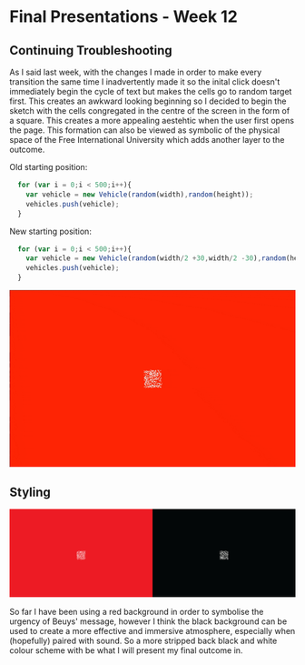 # Final Presentations - Week 12

## Continuing Troubleshooting
As I said last week, with the changes I made in order to make every transition the same time I inadvertently made it so the inital click doesn't immediately begin the cycle of text but makes the cells go to random target first. This creates an awkward looking beginning so I decided to begin the sketch with the cells congregated in the centre of the screen in the form of a square. This creates a more appealing aestehtic when the user first opens the page. This formation can also be viewed as symbolic of the physical space of the Free International University which adds another layer to the outcome.

Old starting position:

```Javascript
  for (var i = 0;i < 500;i++){
    var vehicle = new Vehicle(random(width),random(height));
    vehicles.push(vehicle);    
  } 
```
New starting position:

```Javascript
  for (var i = 0;i < 500;i++){
    var vehicle = new Vehicle(random(width/2 +30,width/2 -30),random(height/2 +30,height/2 -30));
    vehicles.push(vehicle);    
  } 
```
![](start.gif)

## Styling 

![](red_black.jpg)

So far I have been using a red background in order to symbolise the urgency of Beuys' message, however I think the black background can be used to create a more effective and immersive atmosphere, especially when (hopefully) paired with sound. So a more stripped back black and white colour scheme with be what I will present my final outcome in.



